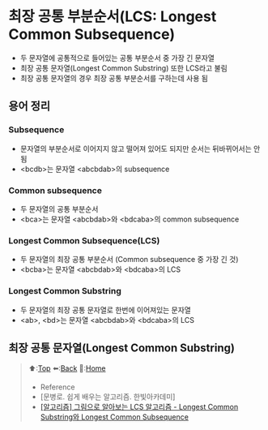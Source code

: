 # 최장 공통 부분순서(LCS: Longest Common Subsequence)
- 두 문자열에 공통적으로 들어있는 공통 부분순서 중 가장 긴 문자열
- 최장 공통 문자열(Longest Common Substring) 또한 LCS라고 불림
- 최장 공통 문자열의 경우 최장 공통 부분순서를 구하는데 사용 됨

## 용어 정리
### Subsequence
- 문자열의 부분순서로 이어지지 않고 떨어져 있어도 되지만 순서는 뒤바뀌어서는 안됨
- \<bcdb\>는 문자열 \<abcbdab\>의 subsequence

### Common subsequence
- 두 문자열의 공통 부분순서
- \<bca\>는 문자열 \<abcbdab\>와 \<bdcaba\>의 common subsequence

### Longest Common Subsequence(LCS)
- 두 문자열의 최장 공통 부분순서 (Common subsequence 중 가장 긴 것)
- \<bcba\>는 문자열 \<abcbdab\>와 \<bdcaba\>의 LCS

### Longest Common Substring
- 두 문자열의 최장 공통 문자열로 한번에 이어져있는 문자열
- \<ab\>, \<bd\>는 문자열 \<abcbdab\>와 \<bdcaba\>의 LCS

## 최장 공통 문자열(Longest Common Substring)



> ⬆️:[Top](#최장-공통-부분순서-LCS-Longest-Common-Subsequence)
> ⬅️:[Back](https://github.com/Minho979/CS_Study/blob/main/README.md#%EF%B8%8F-Algorithm)
> 💁:[Home](https://github.com/Minho979/CS_Study/blob/main/README.md)
> - Reference
> - [문병로. 쉽게 배우는 알고리즘. 한빛아카데미]
> - [[알고리즘] 그림으로 알아보는 LCS 알고리즘 - Longest Common Substring와 Longest Common Subsequence](https://velog.io/@emplam27/%EC%95%8C%EA%B3%A0%EB%A6%AC%EC%A6%98-%EA%B7%B8%EB%A6%BC%EC%9C%BC%EB%A1%9C-%EC%95%8C%EC%95%84%EB%B3%B4%EB%8A%94-LCS-%EC%95%8C%EA%B3%A0%EB%A6%AC%EC%A6%98-Longest-Common-Substring%EC%99%80-Longest-Common-Subsequence)
